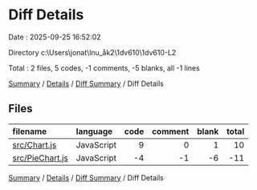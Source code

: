 # Diff Details

Date : 2025-09-25 16:52:02

Directory c:\\Users\\jonat\\lnu_åk2\\1dv610\\1dv610-L2

Total : 2 files,  5 codes, -1 comments, -5 blanks, all -1 lines

[Summary](results.md) / [Details](details.md) / [Diff Summary](diff.md) / Diff Details

## Files
| filename | language | code | comment | blank | total |
| :--- | :--- | ---: | ---: | ---: | ---: |
| [src/Chart.js](/src/Chart.js) | JavaScript | 9 | 0 | 1 | 10 |
| [src/PieChart.js](/src/PieChart.js) | JavaScript | -4 | -1 | -6 | -11 |

[Summary](results.md) / [Details](details.md) / [Diff Summary](diff.md) / Diff Details